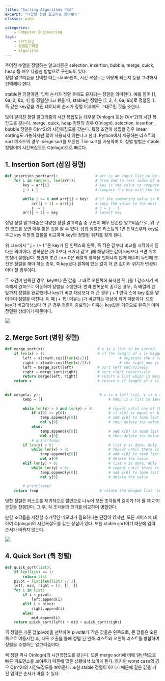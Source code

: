 ```yaml
---
title: "Sorting Algorithms 비교"
excerpt: "다양한 정렬 알고리즘 알아보기"
classes: wide

categories:
    - Computer Engineering
tags:
    - sorting
    - 정렬알고리즘
    - algorithm
---
```



주어진 수열을 정렬하는 알고리즘은 selection, insertion, bubble, merge, quick, heap 등 매우 다양한 방법으로 구현되어 있다.    
정렬 알고리즘을 선택할 때는 stable한지, 시간 복잡도는 어떻게 되는지 등을 고려해서 선택해야 한다. 

stable한 정렬이란, 입력 순서가 정렬 후에도 유지되는 정렬을 의미한다. 예를 들어 [1, 6a, 2, 6b, 4] 를 정렬한다고 했을 때, stable한 정렬은 [1, 2, 4, 6a, 6b]로 정렬된다. 즉 같은 key값을 가진 데이터의 순서가 정렬 이후에도 그대로인 것을 뜻한다.

많이 알려진 정렬 알고리즘의 시간 복잡도는 대부분 O(nlogn) 또는 O(n^2)의 시간 복잡도를 갖는다. merge, quick, heap 정렬의 경우 O(nlogn), selection, insertion, bubble 정렬은 O(n^2)의 시간복잡도를 갖는다. 특정 조건이 성립할 경우 linear sorting도 가능하지만 많이 사용되지 않는다고 한다. Python에서 제공하는 리스트의 sort 메소드의 경우 merge sort를 보완한 TIm sort를 사용하며 이 정렬 방법은 stable 정렬이며 시간복잡도도 O(nlogn)으로 빠르다. 



## 1. Insertion Sort (삽입 정렬)


```python
def insertion_sort(arr):                 # arr is an input list to be sorted
    for i in range(1, len(arr)):         # from 2nd to last index of arr
        key = arr[i]                     # key is the value to compare
        j = i-1                          # compare the key with the left values one by one
        
        while j >= 0 and arr[j] > key:   # if the comparing value is bigger than the key
            arr[j + 1] = arr[j]          # copy the value to the next index
            j -= 1                       # j = j - 1
        arr[j + 1] = key                 # insert key
```

삽입 정렬 알고리즘은 다양한 정렬 알고리즘 중 구현이 매우 단순한 알고리즘으로, 위 구현 코드를 보면 매우 짧은 것을 알 수 있다. 삽입 정렬은 리스트의 1번 인덱스부터 key로 두고 key 이전의 값들을 비교하며 key의 정렬된 위치를 찾게 된다. 

위 코드에서 “ j = i – 1 ”은 key가 된 인덱스의 왼쪽, 즉 작은 값부터 비교를 시작하게 된다는 의미이다. 반복문은 j가 0보다 크거나 같고, j에 해당하는 값이 key보다 크면 위치 조정이 실행된다. 첫번째 조건 j >= 0은 배열의 영역을 벗어나지 않게 해주며 두번째 조건은 정렬을 해야 하는 경우, 즉 key보다 왼쪽에 있는 값이 더 큰 값이라 위치가 변경되어야 할 경우이다. 

두 조건이 만족된 경우, key보다 큰 값을 그 바로 오른쪽에 복사한 뒤, j를 1 감소시켜 계속해서 왼쪽으로 이동하며 정렬을 수행한다. 만약 반복문이 종료된 경우, 즉 배열의 맨 앞까지 정렬을 완료했거나 key가 비교 대상보다 더 큰 경우 j + 1 인덱 스에 key 값을 넣어주며 정렬을 마친다. 이 때 j + 1인 이유는 j가 비교하는 대상이 되기 때문이다. 또한 key가 비교대상보다 더 큰 경우 정렬이 종료되는 이유는 key값을 기준으로 왼쪽은 이미 정렬된 상태이기 때문이다.


![](https://username-jm.github.io/assets/images/sort/insertion.png)




## 2. Merge Sort (병합 정렬)


```python
def merge_sort(x):                        # x is a list to be sorted
    if len(x) > 1:                        # if the length of x is bigger than 1
        left = x[:math.ceil(len(x)/2)]              # separate the x to two lists. the left one is 'left'
        right = x[math.ceil(len(x)/2):]             # the right one is 'right'
        left = merge_sort(left)           # sort left recursively
        right = merge_sort(right)         # sort right recursively
        return merge(left, right)         # return a list which is merged by left and right lists
    return x                              # return x if length of x is 1
    
    
def merge(x, y):                           # x is a left list, y is a right list
        temp = []                              # temp is a list to save merged list
    
        while len(x) > 0 and len(y) > 0:       # repeat until one of the lists' length is 0
            if x[0] >= y[0]:                   # if x[0] is equal or bigger than y[0]
                temp.append(y[0])              # add y[0] to temp list
                del y[0]                       # then delete the value from the y list
            else:
                temp.append(x[0])              # add x[0] to temp list
                del x[0]                       # then delete the value from the x list
            # print(temp)
        if len(x) > 0:                         # list y is done. Only list x remains
            while len(x) > 0:                  # repeat until there is no value in x
                temp.append(x[0])              # add x[0] to temp list
                del x[0]                       # delete the value
        elif len(y) > 0:                       # list x is done. Only list y remains
            while len(y) > 0:                  # repeat until there is no value in y
                temp.append(y[0])              # add y[0] to temp list
                del y[0]                       # delete the value
    
        # print(temp)
    return temp                            # return the merged list 'temp'
```

병합 정렬은 리스트를 재귀적으로 절반으로 나누어 모든 조각들의 길이가 1이 될 때 까지 분할을 진행한다. 그 후, 각 조각들의 크기를 비교하며 병합한다. 

분할 조각들을 저장할 추가적인 메모리가 필요하다는 단점이 있지만, 모든 케이스에 대하여 O(nlogn)의 시간복잡도를 갖는 장점이 있다. 또한 stable sort이기 때문에 입력 순서가 바뀌지 않는다. 


![](https://username-jm.github.io/assets/images/sort/merge.png)

## 4. Quick Sort (퀵 정렬)


```python
def quick_sort(list):
    if len(list) <= 1:
        return list
    pivot = list[len(list) // 2]
    left, mid, right = [], [], []
    for i in list:
        if i < pivot:
            left.append(i)
        elif i > pivot:
            right.append(i)
        else:
            mid.append(i)
    return quick_sort(left) + mid + quick_sort(right)
```

퀵 정렬은 기준 값(pivot)을 선택하여 pivot보다 작은 값들은 왼쪽으로, 큰 값들은 오른쪽으로 이동시킨 후, 재귀 호출을 통해 정렬 된 왼쪽 리스트와 오른쪽 리스트를 병합하여 정렬을 수행하는 알고리즘이다. 

퀵 정렬 역시 O(nlogn)의 시간복잡도를 갖는다. 또한 merge sort에 비해 일반적으로 빠른 퍼포먼스를 보여주기 때문에 많은 상황에서 쓰이게 된다. 하지만 worst case의 경우 O(n^2)의 시간복잡도를 보여준다. 또한 stable 정렬이 아니기 때문에 같은 값을 가진 입력은 순서가 바뀔 수 있다. 
